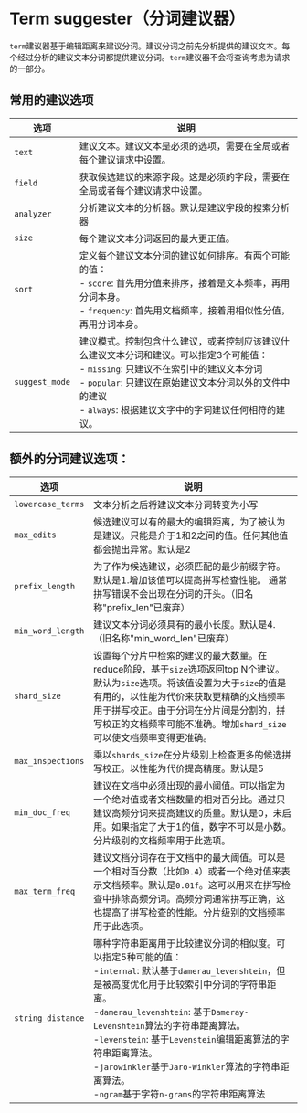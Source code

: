 # Term suggester（分词建议器）

`term`建议器基于编辑距离来建议分词。建议分词之前先分析提供的建议文本。每个经过分析的建议文本分词都提供建议分词。`term`建议器不会将查询考虑为请求的一部分。

## 常用的建议选项

|选项|说明|
|---|----|
|`text`|建议文本。建议文本是必须的选项，需要在全局或者每个建议请求中设置。|
|`field`|获取候选建议的来源字段。这是必须的字段，需要在全局或者每个建议请求中设置。|
|`analyzer`|分析建议文本的分析器。默认是建议字段的搜索分析器|
|`size`|每个建议文本分词返回的最大更正值。|
|`sort`|定义每个建议文本分词的建议如何排序。有两个可能的值：<br> - `score`: 首先用分值来排序，接着是文本频率，再用分词本身。<br> - `frequency`: 首先用文档频率，接着用相似性分值，再用分词本身。|
|`suggest_mode`|建议模式。控制包含什么建议，或者控制应该建议什么建议文本分词和建议。可以指定3个可能值：<br> - `missing`: 只建议不在索引中的建议文本分词<br> - `popular`: 只建议在原始建议文本分词以外的文件中的建议<br> - `always`: 根据建议文字中的字词建议任何相符的建议。|

## 额外的分词建议选项：

|选项|说明|
|---|---|
|`lowercase_terms`|文本分析之后将建议文本分词转变为小写|
|`max_edits`|候选建议可以有的最大的编辑距离，为了被认为是建议。只能是介于1和2之间的值。任何其他值都会抛出异常。默认是2|
|`prefix_length`|为了作为候选建议，必须匹配的最少前缀字符。默认是1.增加该值可以提高拼写检查性能。 通常拼写错误不会出现在分词的开头。（旧名称"prefix_len"已废弃）|
|`min_word_length`|建议文本分词必须具有的最小长度。默认是4.（旧名称"min_word_len"已废弃）|
|`shard_size`|设置每个分片中检索的建议的最大数量。在reduce阶段，基于`size`选项返回top N个建议。默认为`size`选项。将该值设置为大于`size`的值是有用的，以性能为代价来获取更精确的文档频率用于拼写校正。由于分词在分片间是分割的，拼写校正的文档频率可能不准确。增加`shard_size`可以使文档频率变得更准确。|
|`max_inspections`|乘以`shards_size`在分片级别上检查更多的候选拼写校正。以性能为代价提高精度。默认是5|
|`min_doc_freq`|建议在文档中必须出现的最小阈值。可以指定为一个绝对值或者文档数量的相对百分比。通过只建议高频分词来提高建议的质量。默认是0，未启用。如果指定了大于1的值，数字不可以是小数。分片级别的文档频率用于此选项。|
|`max_term_freq`|建议文档分词存在于文档中的最大阈值。可以是一个相对百分数（比如`0.4`）或者一个绝对值来表示文档频率。默认是`0.01f`。这可以用来在拼写检查中排除高频分词。高频分词通常拼写正确，这也提高了拼写检查的性能。分片级别的文档频率用于此选项。|
|`string_distance`|哪种字符串距离用于比较建议分词的相似度。可以指定5种可能的值：<br>-`internal`: 默认基于`damerau_levenshtein`，但是被高度优化用于比较索引中分词的字符串距离。<br>-`damerau_levenshtein`: 基于`Dameray-Levenshtein`算法的字符串距离算法。<br>-`levenstein`: 基于`Levenstein`编辑距离算法的字符串距离算法。<br>-`jarowinkler`基于`Jaro-Winkler`算法的字符串距离算法。<br>-`ngram`基于字符`n-grams`的字符串距离算法|
























